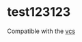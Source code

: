 test123123
=====

Compatible with the [vcs](http://8bitworkshop.com/redir.html?platform=vcs&importURL=https://github.com/pzpinfo/test123123/&file=helloworld.bas)
